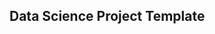 ## Data Science Project Template

<!-- You can use this template to structure your Python data science projects. It is based on [Cookie Cutter Data Science]
